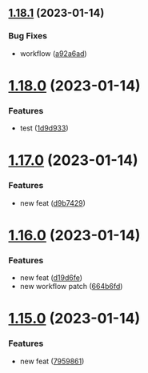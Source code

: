 ## [1.18.1](https://github.com/JayNg96/ReleasesFlow/compare/v1.18.0...v1.18.1) (2023-01-14)


### Bug Fixes

* workflow ([a92a6ad](https://github.com/JayNg96/ReleasesFlow/commit/a92a6adeab290d539b6855ef7afad58635307a43))



# [1.18.0](https://github.com/JayNg96/ReleasesFlow/compare/v1.17.0...v1.18.0) (2023-01-14)


### Features

* test ([1d9d933](https://github.com/JayNg96/ReleasesFlow/commit/1d9d93350b622d5bbae47ca2e6d6446b683e6f63))



# [1.17.0](https://github.com/JayNg96/ReleasesFlow/compare/v1.16.0...v1.17.0) (2023-01-14)


### Features

* new feat ([d9b7429](https://github.com/JayNg96/ReleasesFlow/commit/d9b742941ad260aeb6f75aa6f66d0b8cb94ec069))



# [1.16.0](https://github.com/JayNg96/ReleasesFlow/compare/v1.15.0...v1.16.0) (2023-01-14)


### Features

* new feat ([d19d6fe](https://github.com/JayNg96/ReleasesFlow/commit/d19d6fecae405c4dd6e2a33b0764c9d932b3be97))
* new workflow patch ([664b6fd](https://github.com/JayNg96/ReleasesFlow/commit/664b6fd0975231966d41724b4043c03018a98695))



# [1.15.0](https://github.com/JayNg96/ReleasesFlow/compare/v1.14.0...v1.15.0) (2023-01-14)


### Features

* new feat ([7959861](https://github.com/JayNg96/ReleasesFlow/commit/79598610a316d8a10d6aaa35d310af6dc4d1940f))



